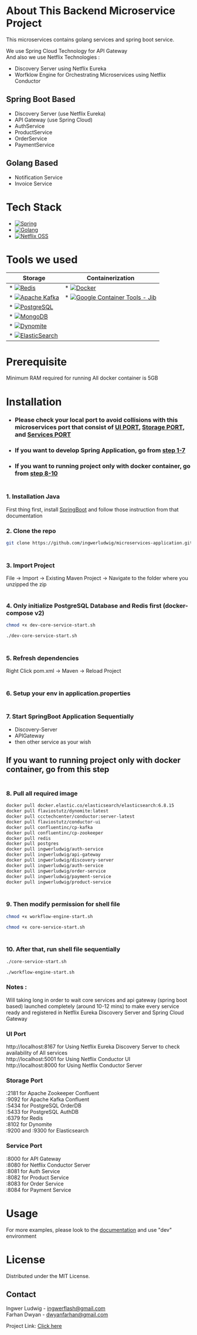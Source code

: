 # About This Backend Microservice Project

This microservices contains golang services and spring boot service. <br>

We use Spring Cloud Technology for API Gateway <br>
And also we use Netflix Technologies : <br>
- Discovery Server using Netflix Eureka <br>
- Worfklow Engine for Orchestrating Microservices using Netflix Conductor <br>

## Spring Boot Based
- Discovery Server (use Netflix Eureka) <br>
- API Gateway (use Spring Cloud) <br>
- AuthService <br>
- ProductService <br>
- OrderService <br>
- PaymentService <br>

## Golang Based
- Notification Service <br>
- Invoice Service <br>

# Tech Stack
* [![Spring][Spring.com]][Spring-url]
* [![Golang][Golang.com]][Golang-url]
* [![Netflix OSS][Netflix.com]][Netflix-url]


# Tools we used
| Storage                                               | Containerization |
|-------------------------------------------------------| ------------- |
| * [![Redis][Redis.com]][Redis-url]                    | * [![Docker][Docker.com]][Docker-url]  |
| * [![Apache Kafka][Apachekafka.com]][Apachekafka-url] | * [![Google Container Tools - Jib][Googlejib.com]][Googlejib-url]  |
| * [![PostgreSQL][Postgre.com]][Postgre-url]           |  |
| * [![MongoDB][Mongo.com]][Mongo-url]                  |  |
| * [![Dynomite][Dynomite.com]][Dynomite-url]           |  |
| * [![ElasticSearch][ElasticSearch.com]][Dynomite-url]      |  |

# Prerequisite
Minimum RAM required for running All docker container is 5GB
<br>
# Installation
- ### Please check your local port to avoid collisions with this microservices port that consist of [UI PORT](#ui), [Storage PORT](#storage), and [Services PORT](#service) <br>
- ### If you want to develop Spring Application, go from [step 1-7](#step-1) <br>
- ### If you want to running project only with docker container, go from [step 8-10](#step-8) <br> <br>

<a id="step-1"></a>
### 1. Installation Java
   First thing first, install <a href="https://docs.spring.io/spring-boot/docs/1.0.2.RELEASE/reference/html/getting-started-installing-spring-boot.html">SpringBoot</a> and follow those instruction from that documentation
   <br>
### 2. Clone the repo
   ```sh 
   git clone https://github.com/ingwerludwig/microservices-application.git
   ```

### <br> 3. Import Project
   File -> Import -> Existing Maven Project -> Navigate to the folder where you unzipped the zip
   <br><br>
### 4. Only initialize PostgreSQL Database and Redis first (docker-compose v2)
   ```sh
   chmod +x dev-core-service-start.sh
   ```
   ```sh
   ./dev-core-service-start.sh
   ```
### <br> 5. Refresh dependencies
   Right Click pom.xml -> Maven -> Reload Project
### <br> 6. Setup your env in application.properties
### <br> 7. Start SpringBoot Application Sequentially
   - Discovery-Server
   - APIGateway
   - then other service as your wish <br>
## If you want to running project only with docker container, go from this step

<a id="step-8"></a>
### <br> 8. Pull all required image
   ```sh
   docker pull docker.elastic.co/elasticsearch/elasticsearch:6.8.15
   docker pull flaviostutz/dynomite:latest
   docker pull ccctechcenter/conductor:server-latest
   docker pull flaviostutz/conductor-ui
   docker pull confluentinc/cp-kafka
   docker pull confluentinc/cp-zookeeper
   docker pull redis
   docker pull postgres
   docker pull ingwerludwig/auth-service
   docker pull ingwerludwig/api-gateway
   docker pull ingwerludwig/discovery-server
   docker pull ingwerludwig/auth-service
   docker pull ingwerludwig/order-service
   docker pull ingwerludwig/payment-service
   docker pull ingwerludwig/product-service
   ```

### <br> 9. Then modify permission for shell file
   ```sh
   chmod +x workflow-engine-start.sh
   ```
   ```sh
   chmod +x core-service-start.sh
   ```

### <br> 10. After that, run shell file sequentially
   ```sh
   ./core-service-start.sh
   ```
   ```sh
   ./workflow-engine-start.sh
   ```
   ### Notes : 
   Will taking long in order to wait core services and api gateway (spring boot based) launched completely (around 10-12 mins) to make every service ready and registered in Netflix Eureka Discovery Server and Spring Cloud Gateway <br>

   <a id="ui"></a>
   ### UI Port <br>
   http://localhost:8167 for Using Netflix Eureka Discovery Server to check availability of All services<br>
   http://localhost:5001 for Using Netflix Conductor UI <br>
   http://localhost:8000 for Using Netflix Conductor Server <br>

   <a id="storage"></a>
   ### Storage Port <br>
   :2181 for Apache Zookeeper Confluent<br>
   :9092 for Apache Kafka Confluent<br>
   :5434 for PostgreSQL OrderDB<br>
   :5433 for PostgreSQL AuthDB<br>
   :6379 for Redis<br>
   :8102 for Dynomite<br>
   :9200 and :9300 for Elasticsearch<br>

   <a id="service"></a>
   ### Service Port <br>
   :8000 for API Gateway<br>
   :8080 for Netflix Conductor Server<br>
   :8081 for Auth Service<br>
   :8082 for Product Service<br>
   :8083 for Order Service<br>
   :8084 for Payment Service<br>

# Usage
For more examples, please look to the <a href="https://www.postman.com/myprivatepersonal/workspace/team-workspace">documentation</a> and use "dev" environment

# License
Distributed under the MIT License.

## Contact
Ingwer Ludwig - ingwerflash@gmail.com <br>
Farhan Dwyan - dwyanfarhan@gmail.com <br>

Project Link: <a href="https://github.com/ingwerludwig/microservices-application">Click here</a>


<!-- MARKDOWN LINKS & IMAGES -->
<!-- https://www.markdownguide.org/basic-syntax/#reference-style-links -->
[contributors-shield]: https://img.shields.io/github/contributors/othneildrew/Best-README-Template.svg?style=for-the-badge
[contributors-url]: https://github.com/othneildrew/Best-README-Template/graphs/contributors
[forks-shield]: https://img.shields.io/github/forks/othneildrew/Best-README-Template.svg?style=for-the-badge
[forks-url]: https://github.com/othneildrew/Best-README-Template/network/members
[stars-shield]: https://img.shields.io/github/stars/othneildrew/Best-README-Template.svg?style=for-the-badge
[stars-url]: https://github.com/othneildrew/Best-README-Template/stargazers
[issues-shield]: https://img.shields.io/github/issues/othneildrew/Best-README-Template.svg?style=for-the-badge
[issues-url]: https://github.com/othneildrew/Best-README-Template/issues
[license-shield]: https://img.shields.io/github/license/othneildrew/Best-README-Template.svg?style=for-the-badge
[linkedin-shield]: https://img.shields.io/badge/-LinkedIn-black.svg?style=for-the-badge&logo=linkedin&colorB=555
[linkedin-url]: https://linkedin.com/in/ingwerludwig

[Postgre.com]: https://img.shields.io/badge/postgres-%23316192.svg?style=for-the-badge&logo=postgresql&logoColor=white
[Postgre-url]: https://www.postgresql.org/
[Spring.com]: https://img.shields.io/badge/Spring-6DB33F?style=for-the-badge&logo=spring&logoColor=white
[Spring-url]: https://spring.io/
[Golang.com]: https://img.shields.io/badge/Go-00ADD8?style=for-the-badge&logo=go&logoColor=white
[Golang-url]: https://go.dev
[Docker.com]: https://img.shields.io/badge/docker-%230db7ed.svg?style=for-the-badge&logo=docker&logoColor=white
[Docker-url]: https://www.docker.com
[Apachekafka.com]: https://img.shields.io/badge/Apache%20Kafka-000?style=for-the-badge&logo=apachekafka
[Apachekafka-url]: https://kafka.apache.org
[Redis.com]: https://img.shields.io/badge/redis-%23DD0031.svg?style=for-the-badge&logo=redis&logoColor=white
[Redis-url]: https://redis.io
[Netflix.com]: https://img.shields.io/badge/Netflix-E50914?style=for-the-badge&logo=netflix&logoColor=white
[Netflix-url]: https://netflix.github.io
[Dynomite.com]: https://img.shields.io/badge/Amazon%20DynamoDB-4053D6?style=for-the-badge&logo=Amazon%20DynamoDB&logoColor=white
[Dynomite-url]: http://www.dynomitedb.com
[Googlejib.com]: https://img.shields.io/badge/google-4285F4?style=for-the-badge&logo=google&logoColor=white
[Googlejib-url]: https://github.com/GoogleContainerTools/jib
[Mongo.com]: https://img.shields.io/badge/MongoDB-%234ea94b.svg?style=for-the-badge&logo=mongodb&logoColor=white
[Mongo-url]: https://www.mongodb.com
[ElasticSearch.com]: https://img.shields.io/badge/-ElasticSearch-005571?style=for-the-badge&logo=elasticsearch
[ElasticSearch-url]: https://www.elastic.co
